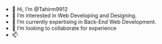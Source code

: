 - 👋 Hi, I’m @Tahirm9912
- 👀 I’m interested in Web Developing and Designing.
- 🌱 I’m currently expertising in Back-End Web Development.
- 💞️ I’m looking to collaborate for experience 
- 📫 

<!---
Tahirm9912/Tahirm9912 is a ✨ special ✨ repository because its `README.md` (this file) appears on your GitHub profile.
You can click the Preview link to take a look at your changes.
--->
